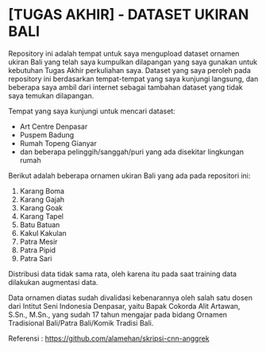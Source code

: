 # [TUGAS AKHIR] - DATASET UKIRAN BALI

Repository ini adalah tempat untuk saya mengupload dataset ornamen ukiran Bali yang telah saya kumpulkan dilapangan yang saya gunakan untuk kebutuhan Tugas Akhir perkuliahan saya.
Dataset yang saya peroleh pada repository ini berdasarkan tempat-tempat yang saya kunjungi langsung, dan beberapa saya ambil dari internet sebagai tambahan dataset yang tidak saya temukan dilapangan.

Tempat yang saya kunjungi untuk mencari dataset:
- Art Centre Denpasar
- Puspem Badung
- Rumah Topeng Gianyar
- dan beberapa pelinggih/sanggah/puri yang ada disekitar lingkungan rumah

Berikut adalah beberapa ornamen ukiran Bali yang ada pada repositori ini:
1. Karang Boma
2. Karang Gajah
3. Karang Goak
4. Karang Tapel
5. Batu Batuan
6. Kakul Kakulan
7. Patra Mesir
8. Patra Pipid
9. Patra Sari

Distribusi data tidak sama rata, oleh karena itu pada saat training data dilakukan augmentasi data.

Data ornamen diatas sudah divalidasi kebenarannya oleh salah satu dosen dari Intitut Seni Indonesia Denpasar, yaitu Bapak Cokorda Alit Artawan, S.Sn., M.Sn., yang sudah 17 tahun mengajar pada bidang Ornamen Tradisional Bali/Patra Bali/Komik Tradisi Bali.

Referensi : https://github.com/alamehan/skripsi-cnn-anggrek
